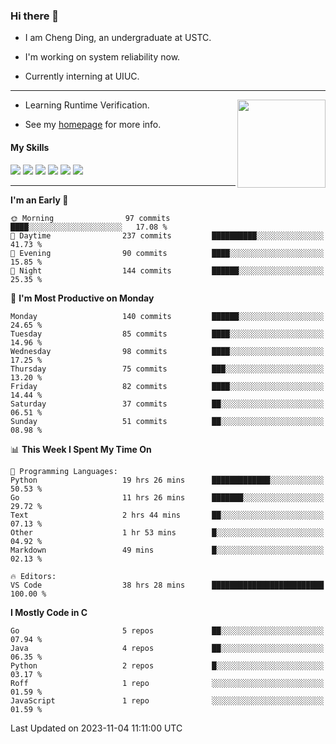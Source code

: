 ### Hi there 👋

* I am Cheng Ding, an undergraduate at USTC.
  
* I'm working on system reliability now.

* Currently interning at UIUC.

---

<img align="right" height="141" src="https://stats-of-repos-onds.vercel.app/api?username=IrisesD&theme=tokyonight&show_icons=true&count_private=true">

-  Learning Runtime Verification.

-  See my [homepage](https://irisesd.github.io) for more info.

#### My Skills

![](https://img.shields.io/badge/C++-65318e?logo=cplusplus&logoColor=fff)
![](https://img.shields.io/badge/Python-3e74a2?logo=python&logoColor=fff)
![](https://img.shields.io/badge/C-5654a2?logo=c&logoColor=fff)
![](https://img.shields.io/badge/Go-00aaff?logo=go&logoColor=fff)
![](https://img.shields.io/badge/Docker-0088ff?logo=docker&logoColor=fff)
![](https://img.shields.io/badge/Apache-D22128?logo=apache&logoColor=fff)

---
<!--START_SECTION:waka-->
**I'm an Early 🐤** 

```text
🌞 Morning                97 commits          ████░░░░░░░░░░░░░░░░░░░░░   17.08 % 
🌆 Daytime                237 commits         ██████████░░░░░░░░░░░░░░░   41.73 % 
🌃 Evening                90 commits          ████░░░░░░░░░░░░░░░░░░░░░   15.85 % 
🌙 Night                  144 commits         ██████░░░░░░░░░░░░░░░░░░░   25.35 % 
```
📅 **I'm Most Productive on Monday** 

```text
Monday                   140 commits         ██████░░░░░░░░░░░░░░░░░░░   24.65 % 
Tuesday                  85 commits          ████░░░░░░░░░░░░░░░░░░░░░   14.96 % 
Wednesday                98 commits          ████░░░░░░░░░░░░░░░░░░░░░   17.25 % 
Thursday                 75 commits          ███░░░░░░░░░░░░░░░░░░░░░░   13.20 % 
Friday                   82 commits          ████░░░░░░░░░░░░░░░░░░░░░   14.44 % 
Saturday                 37 commits          ██░░░░░░░░░░░░░░░░░░░░░░░   06.51 % 
Sunday                   51 commits          ██░░░░░░░░░░░░░░░░░░░░░░░   08.98 % 
```


📊 **This Week I Spent My Time On** 

```text
💬 Programming Languages: 
Python                   19 hrs 26 mins      █████████████░░░░░░░░░░░░   50.53 % 
Go                       11 hrs 26 mins      ███████░░░░░░░░░░░░░░░░░░   29.72 % 
Text                     2 hrs 44 mins       ██░░░░░░░░░░░░░░░░░░░░░░░   07.13 % 
Other                    1 hr 53 mins        █░░░░░░░░░░░░░░░░░░░░░░░░   04.92 % 
Markdown                 49 mins             █░░░░░░░░░░░░░░░░░░░░░░░░   02.13 % 

🔥 Editors: 
VS Code                  38 hrs 28 mins      █████████████████████████   100.00 % 
```

**I Mostly Code in C** 

```text
Go                       5 repos             ██░░░░░░░░░░░░░░░░░░░░░░░   07.94 % 
Java                     4 repos             ██░░░░░░░░░░░░░░░░░░░░░░░   06.35 % 
Python                   2 repos             █░░░░░░░░░░░░░░░░░░░░░░░░   03.17 % 
Roff                     1 repo              ░░░░░░░░░░░░░░░░░░░░░░░░░   01.59 % 
JavaScript               1 repo              ░░░░░░░░░░░░░░░░░░░░░░░░░   01.59 % 
```




 Last Updated on 2023-11-04 11:11:00 UTC
<!--END_SECTION:waka-->
